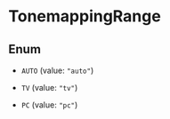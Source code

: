 

# TonemappingRange

## Enum


* `AUTO` (value: `"auto"`)

* `TV` (value: `"tv"`)

* `PC` (value: `"pc"`)



